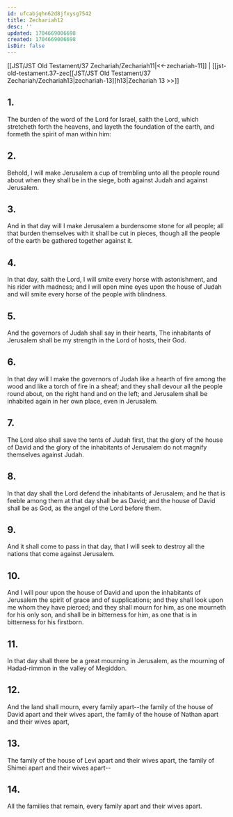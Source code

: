 ```yaml
---
id: ufcabjqhn62d8jfxysg7542
title: Zechariah12
desc: ''
updated: 1704669006698
created: 1704669006698
isDir: false
---
```

[[JST/JST Old Testament/37 Zechariah/Zechariah11|<<-zechariah-11]] | [[jst-old-testament.37-zec[[JST/JST Old Testament/37 Zechariah/Zechariah13|zechariah-13]]h13|Zechariah 13 >>]]
## 1.
The burden of the word of the Lord for Israel, saith the Lord, which stretcheth forth the heavens, and layeth the foundation of the earth, and formeth the spirit of man within him:
## 2.
Behold, I will make Jerusalem a cup of trembling unto all the people round about when they shall be in the siege, both against Judah and against Jerusalem.
## 3.
And in that day will I make Jerusalem a burdensome stone for all people; all that burden themselves with it shall be cut in pieces, though all the people of the earth be gathered together against it.
## 4.
In that day, saith the Lord, I will smite every horse with astonishment, and his rider with madness; and I will open mine eyes upon the house of Judah and will smite every horse of the people with blindness.
## 5.
And the governors of Judah shall say in their hearts, The inhabitants of Jerusalem shall be my strength in the Lord of hosts, their God.
## 6.
In that day will I make the governors of Judah like a hearth of fire among the wood and like a torch of fire in a sheaf; and they shall devour all the people round about, on the right hand and on the left; and Jerusalem shall be inhabited again in her own place, even in Jerusalem.
## 7.
The Lord also shall save the tents of Judah first, that the glory of the house of David and the glory of the inhabitants of Jerusalem do not magnify themselves against Judah.
## 8.
In that day shall the Lord defend the inhabitants of Jerusalem; and he that is feeble among them at that day shall be as David; and the house of David shall be as God, as the angel of the Lord before them.
## 9.
And it shall come to pass in that day, that I will seek to destroy all the nations that come against Jerusalem.
## 10.
And I will pour upon the house of David and upon the inhabitants of Jerusalem the spirit of grace and of supplications; and they shall look upon me whom they have pierced; and they shall mourn for him, as one mourneth for his only son, and shall be in bitterness for him, as one that is in bitterness for his firstborn.
## 11.
In that day shall there be a great mourning in Jerusalem, as the mourning of Hadad-rimmon in the valley of Megiddon.
## 12.
And the land shall mourn, every family apart\--the family of the house of David apart and their wives apart, the family of the house of Nathan apart and their wives apart,
## 13.
The family of the house of Levi apart and their wives apart, the family of Shimei apart and their wives apart\--
## 14.
All the families that remain, every family apart and their wives apart.


